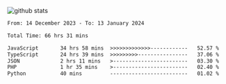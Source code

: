 
![github stats](https://github-readme-stats.vercel.app/api?username=realmahd1&show_icons=true&theme=codeSTACKr&hide_rank=true&count_private=true)

<!--START_SECTION:waka-->

```txt
From: 14 December 2023 - To: 13 January 2024

Total Time: 66 hrs 31 mins

JavaScript       34 hrs 58 mins  >>>>>>>>>>>>>------------   52.57 %
TypeScript       24 hrs 39 mins  >>>>>>>>>----------------   37.06 %
JSON             2 hrs 11 mins   >------------------------   03.30 %
PHP              1 hr 35 mins    >------------------------   02.40 %
Python           40 mins         -------------------------   01.02 %
```

<!--END_SECTION:waka-->

